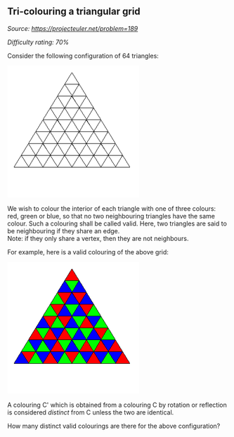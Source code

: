 Tri-colouring a triangular grid
-------------------------------

*Source: https://projecteuler.net/problem=189*


*Difficulty rating: 70%*

Consider the following configuration of 64 triangles:

![](img/p189_grid.gif)

We wish to colour the interior of each triangle with one of three
colours: red, green or blue, so that no two neighbouring triangles have
the same colour. Such a colouring shall be called valid. Here, two
triangles are said to be neighbouring if they share an edge.\
 Note: if they only share a vertex, then they are not neighbours.

For example, here is a valid colouring of the above grid:

![](img/p189_colours.gif)

A colouring C' which is obtained from a colouring C by rotation or
reflection is considered *distinct* from C unless the two are identical.

How many distinct valid colourings are there for the above
configuration?
